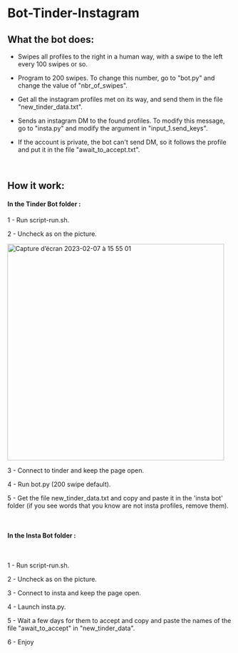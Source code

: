 # Bot-Tinder-Instagram


<h2>What the bot does:</h2>

- Swipes all profiles to the right in a human way, with a swipe to the left every 100 swipes or so.

- Program to 200 swipes. To change this number, go to "bot.py" and change the value of "nbr_of_swipes".

- Get all the instagram profiles met on its way, and send them in the file "new_tinder_data.txt".

- Sends an instagram DM to the found profiles. To modify this message, go to "insta.py" and modify the argument in "input_1.send_keys".

- If the account is private, the bot can't send DM, so it follows the profile and put it in the file "await_to_accept.txt".

<br>
<h2>How it work:</h2>

<h4><strong>In the Tinder Bot folder :</strong></h4>


1 - Run script-run.sh.

2 - Uncheck as on the picture.

<img width="486" alt="Capture d’écran 2023-02-07 à 15 55 01" src="https://user-images.githubusercontent.com/84441663/217630495-1a65d640-4774-4528-9577-c93ab2f69c2b.png">

3 - Connect to tinder and keep the page open.

4 - Run bot.py (200 swipe default).

5 - Get the file new_tinder_data.txt and copy and paste it in the 'insta bot' folder (if you see words that you know are not insta profiles, remove them).

<br>
<h4><strong>In the Insta Bot folder :</strong></h4>
<br>

1 - Run script-run.sh.

2 - Uncheck as on the picture.

3 - Connect to insta and keep the page open.

4 - Launch insta.py.

5 - Wait a few days for them to accept and copy and paste the names of the file "await_to_accept" in "new_tinder_data".

6 - Enjoy

